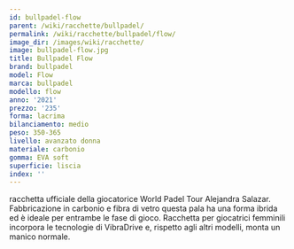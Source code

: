 ```yaml
---
id: bullpadel-flow
parent: /wiki/racchette/bullpadel/
permalink: /wiki/racchette/bullpadel/flow/
image_dir: /images/wiki/racchette/
image: bullpadel-flow.jpg
title: Bullpadel Flow
brand: bullpadel
model: Flow
marca: bullpadel
modello: flow
anno: '2021'
prezzo: '235'
forma: lacrima
bilanciamento: medio
peso: 350-365
livello: avanzato donna
materiale: carbonio
gomma: EVA soft
superficie: liscia
index: ''
---
```

racchetta ufficiale della giocatorice World Padel Tour Alejandra Salazar. Fabbricazione in carbonio e fibra di vetro questa pala ha una forma ibrida ed è ideale per entrambe le fase di gioco. Racchetta per giocatrici femminili incorpora le tecnologie di VibraDrive e, rispetto agli altri modelli, monta un manico normale.